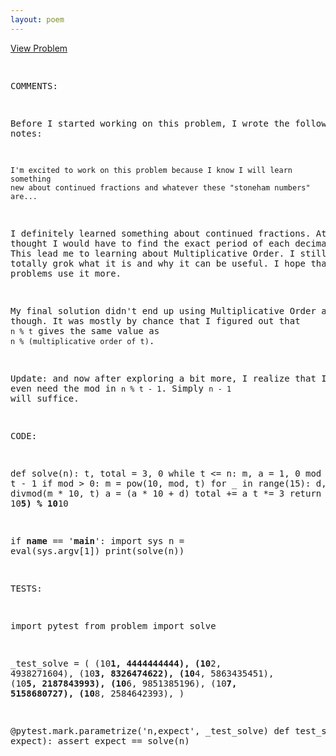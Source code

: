 ```yaml
---
layout: poem
---
```



<html><head><title>Euler - Problem 731</title>
<p><a href="http://projecteuler.net/problem=731" target="_blank">View Problem</a></p>
<pre>

COMMENTS:

Before I started working on this problem, I wrote the following in my notes:

    I'm excited to work on this problem because I know I will learn something
    new about continued fractions and whatever these "stoneham numbers" are...

I definitely learned something about continued fractions.  At first I thought I
would have to find the exact period of each decimal expansion.  This lead me to
learning about Multiplicative Order.  I still don't totally grok what it is and
why it can be useful.  I hope that further problems use it more.

My final solution didn't end up using Multiplicative Order at all though.  It
was mostly by chance that I figured out that `n % t` gives the same value as `n
% (multiplicative order of t)`.

Update: and now after exploring a bit more, I realize that I don't even need
the mod in `n % t - 1`.  Simply `n - 1` will suffice.


CODE:

def solve(n):
    t, total = 3, 0
    while t <= n:
        m, a = 1, 0
        mod = n % t - 1
        if mod > 0:
            m = pow(10, mod, t)
        for _ in range(15):
            d, m = divmod(m * 10, t)
            a = (a * 10 + d)
        total += a
        t *= 3
    return (total // 10**5) % 10**10

if __name__ == '__main__':
    import sys
    n = eval(sys.argv[1])
    print(solve(n))


TESTS:

import pytest
from problem import solve

_test_solve = (
        (10**1, 4444444444),
        (10**2, 4938271604),
        (10**3, 8326474622),
        (10**4, 5863435451),
        (10**5, 2187843993),
        (10**6, 9851385196),
        (10**7, 5158680727),
        (10**8, 2584642393),
)

@pytest.mark.parametrize('n,expect', _test_solve)
def test_solve(n, expect):
    assert expect == solve(n)

</pre></body></html>
